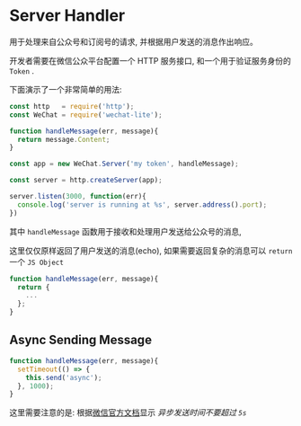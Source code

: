 Server Handler
==============

用于处理来自公众号和订阅号的请求, 并根据用户发送的消息作出响应。

开发者需要在微信公众平台配置一个 HTTP 服务接口, 和一个用于验证服务身份的 `Token` .

下面演示了一个非常简单的用法:

```javascript
const http   = require('http');
const WeChat = require('wechat-lite');

function handleMessage(err, message){
  return message.Content;
}

const app = new WeChat.Server('my token', handleMessage);

const server = http.createServer(app);

server.listen(3000, function(err){
  console.log('server is running at %s', server.address().port);
})
```

其中 `handleMessage` 函数用于接收和处理用户发送给公众号的消息, 

这里仅仅原样返回了用户发送的消息(echo), 如果需要返回复杂的消息可以 `return` 一个 `JS Object` 

```javascript
function handleMessage(err, message){
  return {
    ...
  };
}
```

## Async Sending Message

```javascript
function handleMessage(err, message){
  setTimeout(() => {
    this.send('async');
  }, 1000);
}
```

这里需要注意的是: 根据[微信官方文档](http://mp.weixin.qq.com/wiki/7/c478375fae59150b26def82ec061f43b.html)显示 *异步发送时间不要超过 `5s`*



